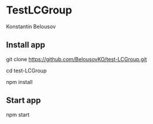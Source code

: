 # TestLCGroup 

Konstantin Belousov

## Install app

git clone https://github.com/BelousovKO/test-LCGroup.git

cd test-LCGroup

npm install

## Start app

npm start
